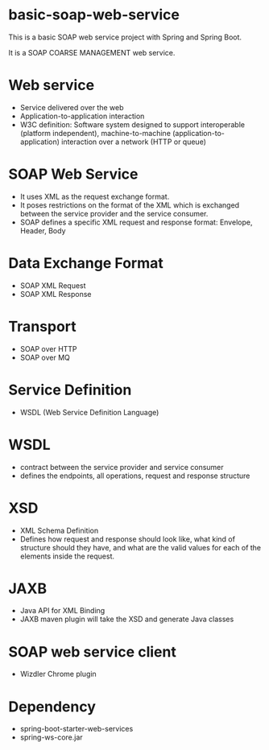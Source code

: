 # basic-soap-web-service
This is a basic SOAP web service project with Spring and Spring Boot. 

It is a SOAP COARSE MANAGEMENT web service.

# Web service
- Service delivered over the web
- Application-to-application interaction
- W3C definition: Software system designed to support interoperable (platform independent), machine-to-machine (application-to-application) interaction over a network (HTTP or queue) 

# SOAP Web Service
- It uses XML as the request exchange format.
- It poses restrictions on the format of the XML which is exchanged between the service provider and the service consumer.
- SOAP defines a specific XML request and response format: Envelope, Header, Body

# Data Exchange Format
- SOAP XML Request
- SOAP XML Response

# Transport
- SOAP over HTTP
- SOAP over MQ

# Service Definition
- WSDL (Web Service Definition Language)

# WSDL
- contract between the service provider and service consumer
- defines the endpoints, all operations, request and response structure

# XSD
- XML Schema Definition
- Defines how request and response should look like, what kind of structure should they have, and what are the valid values for each of the elements inside the request.

# JAXB
- Java API for XML Binding
- JAXB maven plugin will take the XSD and generate Java classes

# SOAP web service client
- Wizdler Chrome plugin

# Dependency
- spring-boot-starter-web-services
- spring-ws-core.jar
